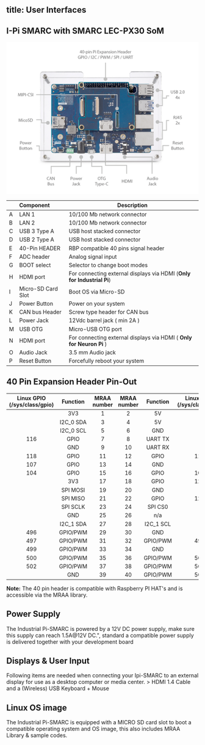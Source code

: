 title:  User Interfaces
---



## I-Pi SMARC with SMARC LEC-PX30 SoM


<center>
<img src="UserInterfaces.assets/PX30.jpg"  />
</center>


|      | Component           | Description                                                  |
| ---- | :------------------ | ------------------------------------------------------------ |
| A    | LAN 1               | 10/100 Mb network connector                                  |
| B    | LAN 2               | 10/100 Mb network connector                                  |
| C    | USB 3 Type A        | USB host stacked connector                                   |
| D    | USB 2 Type A        | USB host stacked connector                                   |
| E    | 40-Pin HEADER       | RBP  compatible 40 pins signal header                        |
| F    | ADC  header         | Analog signal input                                          |
| G    | BOOT  select        | Selector  to change boot modes                               |
| H    | HDMI  port          | For  connecting external displays via HDMI (**Only for Industrial Pi**) |
| I    | Micro-SD  Card Slot | Boot OS  via Micro-SD                                        |
| J    | Power  Button       | Power on your system                                         |
| K    | CAN  bus Header     | Screw  type header for CAN bus                               |
| L    | Power Jack          | 12Vdc barrel jack ( min 2A )                                 |
| M    | USB OTG             | Micro-USB OTG port                                           |
| N    | HDMI  port          | For  connecting external displays via HDMI ( **Only for Neuron Pi** ) |
| O    | Audio Jack          | 3.5 mm Audio jack                                            |
| P    | Reset  Button       | Forcefully  reboot your system                               |



## 40 Pin Expansion Header Pin-Out
<div  class="table-wrapper" markdown="block">


| Linux GPIO (/sys/class/gpio) | Function  | MRAA number | MRAA number | Function  | Linux GPIO (/sys/class/gpio) |
| :--------------------------: | :-------: | :---------: | :---------: | :-------: | :--------------------------: |
|                              |    3V3    |      1      |      2      |    5V     |                              |
|                              | I2C_0 SDA |      3      |      4      |    5V     |                              |
|                              | I2C_0 SCL |      5      |      6      |    GND    |                              |
|             116              |   GPIO    |      7      |      8      |  UART TX  |                              |
|                              |    GND    |      9      |     10      |  UART RX  |                              |
|             118              |   GPIO    |     11      |     12      |   GPIO    |             117              |
|             107              |   GPIO    |     13      |     14      |    GND    |                              |
|             104              |   GPIO    |     15      |     16      |   GPIO    |             109              |
|                              |    3V3    |     17      |     18      |   GPIO    |             121              |
|                              | SPI MOSI  |     19      |     20      |    GND    |                              |
|                              | SPI MISO  |     21      |     22      |   GPIO    |             122              |
|                              | SPI SCLK  |     23      |     24      |  SPI CS0  |                              |
|                              |    GND    |     25      |     26      |    n/a    |                              |
|                              | I2C_1 SDA |     27      |     28      | I2C_1 SCL |                              |
|             496              | GPIO/PWM  |     29      |     30      |    GND    |                              |
|             497              | GPIO/PWM  |     31      |     32      | GPIO/PWM  |             498              |
|             499              | GPIO/PWM  |     33      |     34      |    GND    |                              |
|             500              | GPIO/PWM  |     35      |     36      | GPIO/PWM  |             501              |
|             502              | GPIO/PWM  |     37      |     38      | GPIO/PWM  |             503              |
|                              |    GND    |     39      |     40      | GPIO/PWM  |             504              |

</div>

**Note:** The 40 pin header is compatible with Raspberry PI HAT's and is accessible via the MRAA library.




## **Power Supply**

The Industrial Pi-SMARC is powered by a 12V DC power supply, make sure this supply can reach 1.5A@12V DC.", standard a compatible power supply is delivered together with your development board



## **Displays & User Input**

Following items are needed when connecting your Ipi-SMARC to an external display  for use as a desktop computer or media center.  > HDMI 1.4 Cable  and a  (Wireless) USB Keyboard + Mouse



## **Linux OS image**

The Industrial Pi-SMARC is equipped with a MICRO SD card slot to boot a compatible operating system and OS image, this also includes MRAA Library & sample codes.
